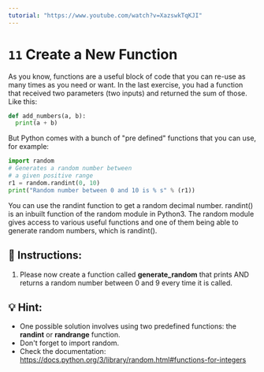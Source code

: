 ```yaml
---
tutorial: "https://www.youtube.com/watch?v=XazswkTqKJI"
---
```


# `11` Create a New Function

As you know, functions are a useful block of code that you can re-use as many times
as you need or want. In the last exercise, you had a function that received two parameters (two inputs) and returned the sum of those. Like this:

```py
def add_numbers(a, b):
  print(a + b)


```

But Python comes with a bunch of "pre defined" functions that you can use, for example:

```py
import random
# Generates a random number between
# a given positive range
r1 = random.randint(0, 10)
print("Random number between 0 and 10 is % s" % (r1))


```

You can use the randint function to get a random decimal number.
randint() is an inbuilt function of the random module in Python3.
The random module gives access to various useful functions and one
of them being able to generate random numbers, which is randint().

## 📝 Instructions:

1. Please now create a function called **generate_random** that prints AND returns a random number
between 0 and 9 every time it is called.

## 💡 Hint:

- One possible solution involves using two predefined functions: the **randint** or **randrange** function.
- Don't forget to import random.
- Check the documentation: https://docs.python.org/3/library/random.html#functions-for-integers


